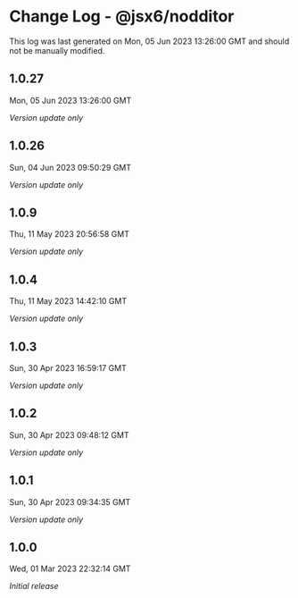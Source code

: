 # Change Log - @jsx6/nodditor

This log was last generated on Mon, 05 Jun 2023 13:26:00 GMT and should not be manually modified.

## 1.0.27
Mon, 05 Jun 2023 13:26:00 GMT

_Version update only_

## 1.0.26
Sun, 04 Jun 2023 09:50:29 GMT

_Version update only_

## 1.0.9
Thu, 11 May 2023 20:56:58 GMT

_Version update only_

## 1.0.4
Thu, 11 May 2023 14:42:10 GMT

_Version update only_

## 1.0.3
Sun, 30 Apr 2023 16:59:17 GMT

_Version update only_

## 1.0.2
Sun, 30 Apr 2023 09:48:12 GMT

_Version update only_

## 1.0.1
Sun, 30 Apr 2023 09:34:35 GMT

_Version update only_

## 1.0.0
Wed, 01 Mar 2023 22:32:14 GMT

_Initial release_

